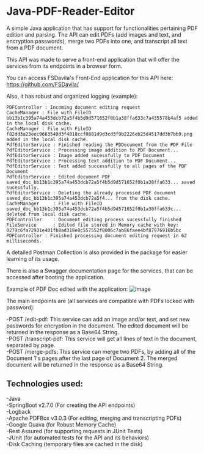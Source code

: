 # Java-PDF-Reader-Editor

A simple Java application that has support for functionalities pertaining PDF edition and parsing. The API can edit PDFs (add images and text, and encryption passwords), merge two PDFs into one, and transcript all text from a PDF document.

This API was made to serve a front-end application that will offer the services from its endpoints in a browser form.

You can access FSDavila's Front-End application for this API here: https://github.com/FSDavila/

Also, it has robust and organized logging (example):

```PDFController : Incoming document editing request```  
```CacheManager : File with FileID bb13b1c395a74a453dcb72a5f4b5d9d571652f0b1a38ffa633c7a435578b4af5 added in the local disk cache.```  
```CacheManager : File with FileID f82dd3a23eec9663540d3f4018ccf0881d9d3cd3f9b2226eb25d4517dd3b7bb9.png added in the local disk cache.```  
```PdfEditorService : Finished reading the PDDocument from the PDF File```  
```PdfEditorService : Processing image addition to PDF Document...```  
```PdfEditorService : Image added sucessfully to PDF Document```  
```PdfEditorService : Processing text addition to PDF Document...```  
```PdfEditorService : Text added successfully to all pages of the PDF Document```  
```PdfEditorService : Edited document PDF saved_doc_bb13b1c395a74a453dcb72a5f4b5d9d571652f0b1a38ffa633... saved sucessfully.```  
```PdfEditorService : Deleting the already processed PDF document saved_doc_bb13b1c395a74a453dcb72a5f4... from the disk cache.```  
```CacheManager     : File with FileID saved_doc_bb13b1c395a74a453dcb72a5f4b5d9d571652f0b1a38ffa633c... deleted from local disk cache.```  
```PDFController    : Document editing process sucessfully finished```  
```FileService      : Edited file stored in Memory cache with key: 0279c6fa72931e401fb8ad318e8c557552f8006c7ab86faee4bf87976916b5bc```  
```PDFController : Finished processing document editing request in 62 milliseconds.```  

A detailed Postman Collection is also provided in the package for easier learning of its usage.

There is also a Swagger documentation page for the services, that can be accessed after booting the application.

Example of PDF Doc edited with the application:
![image](https://github.com/user-attachments/assets/d2c99f32-cfdf-4287-88cb-550a111d297f)

The main endpoints are (all services are compatible with PDFs locked with password):

-POST /edit-pdf: This service can add an image and/or text, and set new passwords for encryption in the document. The edited document will be returned in the response as a Base64 String.  
-POST /transcript-pdf: This service will get all lines of text in the document, separated by page.  
-POST /merge-pdfs: This service can merge two PDFs, by adding all of the Document 1's pages after the last page of Document 2. The merged document will be returned in the response as a Base64 String.  

## Technologies used:
-Java  
-SpringBoot v2.7.0 (For creating the API endpoints)  
-Logback  
-Apache PDFBox v3.0.3 (For editing, merging and transcripting PDFs)  
-Google Guava (for Robust Memory Cache)  
-Rest Assured (for supporting requests in JUnit Tests)  
-JUnit (for automated tests for the API and its behaviors)  
-Disk Caching (temporary files are cached in the disk) 
